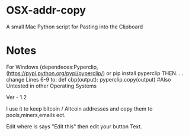 # OSX-addr-copy

A small Mac Python script for Pasting into the Clipboard
# Notes
For Windows 
{dependeces:Pyperclip,(https://pypi.python.org/pypi/pyperclip/)
or pip install pyperclip
THEN. . .
change Lines 6-9 to:
def cbp(output):
    pyperclip.copy(output)
#Also
Untested in other Operating Systems 

Ver - 1.2

I use it to keep bitcoin / Altcoin addresses and copy them to pools,miners,emails ect. 

Edit where is says "Edit this" then edit your button Text.

